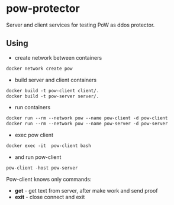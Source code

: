 pow-protector
====
Server and client services for testing PoW as ddos protector.

Using
----
* create network between containers
```dockerfile
docker network create pow
```
* build server and client containers
```dockerfile
docker build -t pow-client client/.
docker build -t pow-server server/.
```
* run containers
```dockerfile
docker run --rm --network pow --name pow-client -d pow-client
docker run --rm --network pow --name pow-server -d pow-server
```
* exec pow client
```dockerfile
docker exec -it  pow-client bash
```
* and run pow-client
```dockerfile
pow-client -host pow-server
```

Pow-client knows only commands: 
* **get** - get text from server, after make work and send proof
* **exit** - close connect and exit
